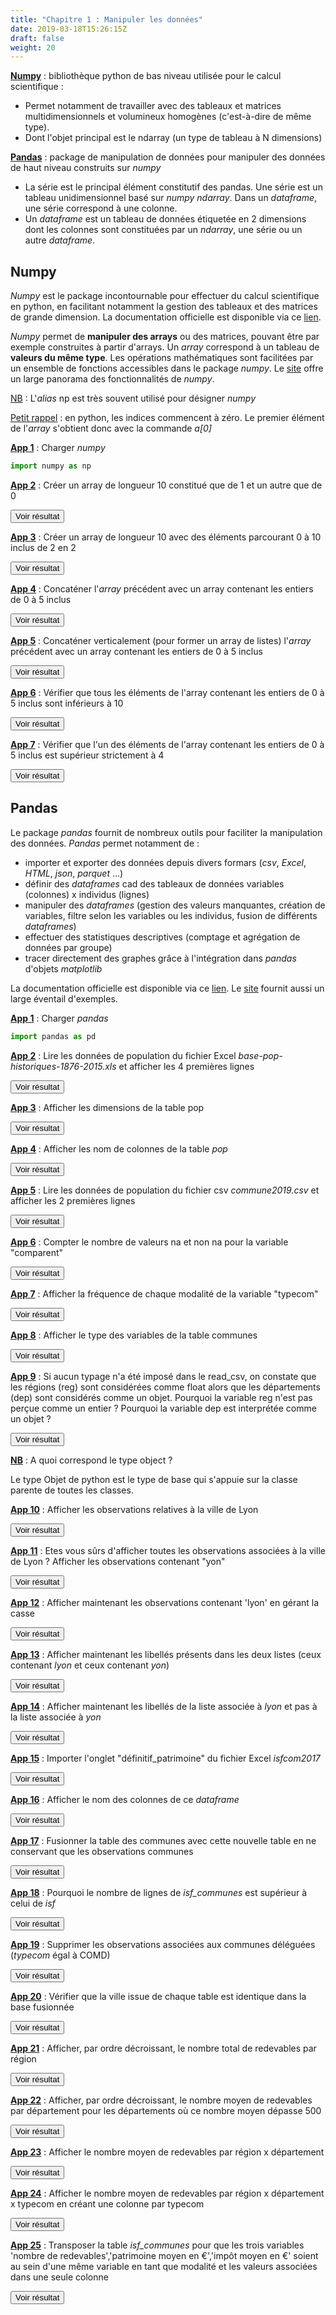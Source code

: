 ```yaml
---
title: "Chapitre 1 : Manipuler les données"
date: 2019-03-18T15:26:15Z
draft: false
weight: 20
---
```


<a href="#numpy">**Numpy**</a> : bibliothèque python de bas niveau utilisée pour le calcul scientifique :

* Permet notamment de travailler avec des tableaux et matrices multidimensionnels et volumineux homogènes (c'est-à-dire de même type).
* Dont l'objet principal est le ndarray (un type de tableau à N dimensions)

<a href="#pandas">**Pandas**</a> : package de manipulation de données pour manipuler des données de haut niveau construits sur *numpy*

* La série est le principal élément constitutif des pandas. Une série est un tableau unidimensionnel basé sur *numpy ndarray*. Dans un *dataframe*, une série correspond à une colonne.
* Un *dataframe* est un tableau de données étiquetée en 2 dimensions dont les colonnes sont constituées par un *ndarray*, une série ou un autre *dataframe*.

<h2 id="numpy"><b>Numpy</b></h2>

*Numpy* est le package incontournable pour effectuer du calcul scientifique en python, en facilitant notamment la gestion des tableaux et des matrices de grande dimension. La documentation officielle est disponible via ce [lien](https://docs.scipy.org/doc/numpy/user/quickstart.html).

*Numpy* permet de **manipuler des arrays** ou des matrices, pouvant être par exemple construites à partir d'arrays. Un *array* correspond à un tableau de **valeurs du même type**. Les opérations mathématiques sont facilitées par un ensemble de fonctions accessibles dans le package *numpy*. Le [site](http://www.python-simple.com/python-numpy-scipy/creation-numpy.php) offre un large panorama des fonctionnalités de *numpy*. 

<ins>NB</ins> : L'*alias* np est très souvent utilisé pour désigner *numpy*

<ins> Petit rappel</ins> : en python, les indices commencent à zéro. Le premier élément de l'*array* s'obtient donc avec la commande *a\[0\]*

<ins>**App 1**</ins> : Charger *numpy*

```python
import numpy as np
```

<ins>**App 2**</ins> : Créer un array de longueur 10 constitué que de 1 et un autre que de 0

<script>
function myFunctionNumpyApp2() {
    var x = document.getElementById("NumpyApp2");
    if (x.style.display === "none") {
        x.style.display = "block";
    } else {
        x.style.display = "none";
    }
}
</script>
 
<button onclick="myFunctionNumpyApp2()">Voir résultat</button>

<div id="NumpyApp2" hidden>
<div></div>

```python
np.ones(10)
np.zeros(10)
```
</div>

<ins>**App 3**</ins> : Créer un array de longueur 10 avec des éléments parcourant 0 à 10 inclus de 2 en 2

<script>
function myFunctionNumpyApp3() {
    var x = document.getElementById("NumpyApp3");
    if (x.style.display === "none") {
        x.style.display = "block";
    } else {
        x.style.display = "none";
    }
}
</script>
 
<button onclick="myFunctionNumpyApp3()">Voir résultat</button>

<div id="NumpyApp3" hidden>
<div></div>

```python
np.arange(0,11,2)
```
</div>

<ins>**App 4**</ins> : Concaténer l'*array* précédent avec un array contenant les entiers de 0 à 5 inclus

<script>
function myFunctionNumpyApp4() {
    var x = document.getElementById("NumpyApp4");
    if (x.style.display === "none") {
        x.style.display = "block";
    } else {
        x.style.display = "none";
    }
}
</script>
 
<button onclick="myFunctionNumpyApp4()">Voir résultat</button>

<div id="NumpyApp4" hidden>
<div></div>

```python
# Solution 1
np.concatenate([np.arange(0,11,2),np.arange(6)])

# Solution 2
np.hstack([np.arange(0,11,2),np.arange(6)])
```
</div>

<ins>**App 5**</ins> : Concaténer verticalement (pour former un array de listes) l'*array* précédent avec un array contenant les entiers de 0 à 5 inclus

<script>
function myFunctionNumpyApp5() {
    var x = document.getElementById("NumpyApp5");
    if (x.style.display === "none") {
        x.style.display = "block";
    } else {
        x.style.display = "none";
    }
}
</script>
 
<button onclick="myFunctionNumpyApp5()">Voir résultat</button>

<div id="NumpyApp5" hidden>
<div></div>

```python
# Solution 1
np.vstack([np.arange(0,11,2),np.arange(6)])

# Solution 2 : si la concaténation horizontale des deux arrays est déjà affectée à una variable, il peut être intéressant de simplement la reformater
x=np.hstack([np.arange(0,11,2),np.arange(6)])
x.reshape(2,6)
```
</div>


<ins>**App 6**</ins> : Vérifier que tous les éléments de l'array contenant les entiers de 0 à 5 inclus sont inférieurs à 10

<script>
function myFunctionNumpyApp6() {
    var x = document.getElementById("NumpyApp6");
    if (x.style.display === "none") {
        x.style.display = "block";
    } else {
        x.style.display = "none";
    }
}
</script>
 
<button onclick="myFunctionNumpyApp6()">Voir résultat</button>

<div id="NumpyApp6" hidden>
<div></div>

```python
np.all(np.arange(6)<10)
```
</div>


<ins>**App 7**</ins> : Vérifier que l'un des éléments de l'array contenant les entiers de 0 à 5 inclus est supérieur strictement à 4

<script>
function myFunctionNumpyApp7() {
    var x = document.getElementById("NumpyApp7");
    if (x.style.display === "none") {
        x.style.display = "block";
    } else {
        x.style.display = "none";
    }
}
</script>
 
<button onclick="myFunctionNumpyApp7()">Voir résultat</button>

<div id="NumpyApp7" hidden>
<div></div>

```python
np.any(np.arange(6)>4)
```
</div>

<h2 id="pandas"><b>Pandas</b></h2>

Le package *pandas* fournit de nombreux outils pour faciliter la manipulation des données. *Pandas* permet notamment de :

* importer et exporter des données depuis divers formars (*csv*, *Excel*, *HTML*, *json*, *parquet* ...)
* définir des *dataframes* cad des tableaux de données variables (colonnes) x individus (lignes)
* manipuler des *dataframes* (gestion des valeurs manquantes, création de variables, filtre selon les variables ou les individus, fusion de différents *dataframes*)
* effectuer des statistiques descriptives (comptage et agrégation de données par groupe)
* tracer directement des graphes grâce à l'intégration dans *pandas* d'objets *matplotlib*

La documentation officielle est disponible via ce [lien](http://pandas.pydata.org/pandas-docs/stable/user_guide/index.html). Le [site](http://www.python-simple.com/python-pandas/panda-intro.php) fournit aussi un large éventail d'exemples.


<ins>**App 1**</ins> : Charger *pandas*

```python
import pandas as pd
```

<ins>**App 2**</ins> : Lire les données de population du fichier Excel *base-pop-historiques-1876-2015.xls* et afficher les 4 premières lignes

<script>
function myFunctionPandasApp2() {
    var x = document.getElementById("PandasApp2");
    if (x.style.display === "none") {
        x.style.display = "block";
    } else {
        x.style.display = "none";
    }
}
</script>
 
<button onclick="myFunctionPandasApp2()">Voir résultat</button>

<div id="PandasApp2" hidden>
<div></div>

```python
pop=pd.read_excel("base-pop-historiques-1876-2015.xls", sheet_name="pop_1876_2015", header=5)
pop.head(4)
```
</div>


<ins>**App 3**</ins> : Afficher les dimensions de la table pop

<script>
function myFunctionPandasApp3() {
    var x = document.getElementById("PandasApp3");
    if (x.style.display === "none") {
        x.style.display = "block";
    } else {
        x.style.display = "none";
    }
}
</script>
 
<button onclick="myFunctionPandasApp3()">Voir résultat</button>

<div id="PandasApp3" hidden>
<div></div>

```python
pop.shape
```
</div>

<ins>**App 4**</ins> : Afficher les nom de colonnes de la table *pop*

<script>
function myFunctionPandasApp4() {
    var x = document.getElementById("PandasApp4");
    if (x.style.display === "none") {
        x.style.display = "block";
    } else {
        x.style.display = "none";
    }
}
</script>
 
<button onclick="myFunctionPandasApp4()">Voir résultat</button>

<div id="PandasApp4" hidden>
<div></div>

```python
pop.columns
```
</div>


<ins>**App 5**</ins> : Lire les données de population du fichier csv *commune2019.csv* et afficher les 2 premières lignes

<script>
function myFunctionPandasApp5() {
    var x = document.getElementById("PandasApp5");
    if (x.style.display === "none") {
        x.style.display = "block";
    } else {
        x.style.display = "none";
    }
}
</script>
 
<button onclick="myFunctionPandasApp5()">Voir résultat</button>

<div id="PandasApp5" hidden>
<div></div>

```python
communes=pd.read_csv("commune2019.csv", sep=",", header=0)
communes.head(2)
```
</div>


<ins>**App 6**</ins> : Compter le nombre de valeurs na et non na pour la variable "comparent"

<script>
function myFunctionPandasApp6() {
    var x = document.getElementById("PandasApp6");
    if (x.style.display === "none") {
        x.style.display = "block";
    } else {
        x.style.display = "none";
    }
}
</script>
 
<button onclick="myFunctionPandasApp6()">Voir résultat</button>

<div id="PandasApp6" hidden>
<div></div>

```python
communes.comparent.isna().value_counts()
```
</div>

<ins>**App 7**</ins> : Afficher la fréquence de chaque modalité de la variable "typecom" 

<script>
function myFunctionPandasApp7() {
    var x = document.getElementById("PandasApp7");
    if (x.style.display === "none") {
        x.style.display = "block";
    } else {
        x.style.display = "none";
    }
}
</script>
 
<button onclick="myFunctionPandasApp7()">Voir résultat</button>

<div id="PandasApp7" hidden>
<div></div>

```python
communes.typecom.value_counts()
```
</div>

<ins>**App 8**</ins> : Afficher le type des variables de la table communes

<script>
function myFunctionPandasApp8() {
    var x = document.getElementById("PandasApp8");
    if (x.style.display === "none") {
        x.style.display = "block";
    } else {
        x.style.display = "none";
    }
}
</script>
 
<button onclick="myFunctionPandasApp8()">Voir résultat</button>

<div id="PandasApp8" hidden>
<div></div>

```python
communes.dtypes

# Pour obtenir des informations plus détaillées
communes.info()
```
</div>

<ins>**App 9**</ins> : Si aucun typage n'a été imposé dans le read_csv, on constate que les régions (reg) sont considérées comme float alors que les départements (dep) sont considérés comme un objet. Pourquoi la variable reg n'est pas perçue comme un entier ? Pourquoi la variable dep est interprétée comme un objet ?

<script>
function myFunctionPandasApp9() {
    var x = document.getElementById("PandasApp9");
    if (x.style.display === "none") {
        x.style.display = "block";
    } else {
        x.style.display = "none";
    }
}
</script>
 
<button onclick="myFunctionPandasApp9()">Voir résultat</button>

<div id="PandasApp9" hidden>
<div></div>

La variable relative à la région (*reg*) est considérée comme un *float* et non comme un entier car elle contient des valeurs manquantes. La variable relative au département (*dep*) est interprétée comme un objet python car elle contient des caractères de type *string* en raison de la présence de la Corse ("2A" et "2B").

</div>

<ins>**NB**</ins> : A quoi correspond le type object ?

Le type Objet de python est le type de base qui s'appuie sur la classe parente de toutes les classes.


<ins>**App 10**</ins> : Afficher les observations relatives à la ville de Lyon

<script>
function myFunctionPandasApp10() {
    var x = document.getElementById("PandasApp10");
    if (x.style.display === "none") {
        x.style.display = "block";
    } else {
        x.style.display = "none";
    }
}
</script>
 
<button onclick="myFunctionPandasApp10()">Voir résultat</button>

<div id="PandasApp10" hidden>
<div></div>

```python
# Solution 1 :
communes[communes.libelle=='Lyon']

# Solution 2 (surtout utile si on souhaite chercher plusieurs libellés) :
communes[communes.libelle.isin(['Lyon'])]
```
</div>

<ins>**App 11**</ins> : Etes vous sûrs d'afficher toutes les observations associées à la ville de Lyon ? Afficher les observations contenant "yon"

<script>
function myFunctionPandasApp11() {
    var x = document.getElementById("PandasApp11");
    if (x.style.display === "none") {
        x.style.display = "block";
    } else {
        x.style.display = "none";
    }
}
</script>
 
<button onclick="myFunctionPandasApp11()">Voir résultat</button>

<div id="PandasApp11" hidden>
<div></div>

```python
# Première solution avec la fonction find
libelle_yon=communes[communes.libelle.str.find('yon')!=-1].libelle
print(libelle_yon)

# Deuxième solution avec la fonction contains
libelle_yon_regex=communes[communes.libelle.str.contains('yon')]
print(libelle_yon_regex)
```
</div>

<ins>**App 12**</ins> : Afficher maintenant les observations contenant 'lyon' en gérant la casse

<script>
function myFunctionPandasApp12() {
    var x = document.getElementById("PandasApp12");
    if (x.style.display === "none") {
        x.style.display = "block";
    } else {
        x.style.display = "none";
    }
}
</script>
 
<button onclick="myFunctionPandasApp12()">Voir résultat</button>

<div id="PandasApp12" hidden>
<div></div>

```python
libelle_lyon=communes[communes.libelle.str.lower().str.find('lyon')!=-1].libelle
```
</div>

<ins>**App 13**</ins> : Afficher maintenant les libellés présents dans les deux listes (ceux contenant *lyon* et ceux contenant *yon*)

<script>
function myFunctionPandasApp13() {
    var x = document.getElementById("PandasApp13");
    if (x.style.display === "none") {
        x.style.display = "block";
    } else {
        x.style.display = "none";
    }
}
</script>
 
<button onclick="myFunctionPandasApp13()">Voir résultat</button>

<div id="PandasApp13" hidden>
<div></div>

```python
# Solution 1
set(libelle_lyon) & set(libelle_yon)

# Solution 2
set(libelle_lyon).intersection(libelle_yon) 
```
</div>

<ins>**App 14**</ins> : Afficher maintenant les libellés de la liste associée à *lyon* et pas à la liste associée à *yon*

<script>
function myFunctionPandasApp14() {
    var x = document.getElementById("PandasApp14");
    if (x.style.display === "none") {
        x.style.display = "block";
    } else {
        x.style.display = "none";
    }
}
</script>
 
<button onclick="myFunctionPandasApp14()">Voir résultat</button>

<div id="PandasApp14" hidden>
<div></div>

```python
set(libelle_yon).difference(libelle_lyon)
```
</div>

<ins>**App 15**</ins> : Importer l'onglet "définitif_patrimoine" du fichier Excel *isfcom2017* 

<script>
function myFunctionPandasApp15() {
    var x = document.getElementById("PandasApp15");
    if (x.style.display === "none") {
        x.style.display = "block";
    } else {
        x.style.display = "none";
    }
}
</script>
 
<button onclick="myFunctionPandasApp15()">Voir résultat</button>

<div id="PandasApp15" hidden>
<div></div>

```python
isf=pd.read_excel("isfcom2017.xlsx", sheet_name="définitif_patrimoine", header=1)
print(isf.shape)
isf.head(2)
```
</div>

<ins>**App 16**</ins> : Afficher le nom des colonnes de ce *dataframe*

<script>
function myFunctionPandasApp16() {
    var x = document.getElementById("PandasApp16");
    if (x.style.display === "none") {
        x.style.display = "block";
    } else {
        x.style.display = "none";
    }
}
</script>
 
<button onclick="myFunctionPandasApp16()">Voir résultat</button>

<div id="PandasApp16" hidden>
<div></div>

```python
isf.columns
```
</div>

<ins>**App 17**</ins> : Fusionner la table des communes avec cette nouvelle table en ne conservant que les observations communes

<script>
function myFunctionPandasApp17() {
    var x = document.getElementById("PandasApp17");
    if (x.style.display === "none") {
        x.style.display = "block";
    } else {
        x.style.display = "none";
    }
}
</script>
 
<button onclick="myFunctionPandasApp17()">Voir résultat</button>

<div id="PandasApp17" hidden>
<div></div>

Si vous avez tenté de fusionner les tables sans nettoyer la variable relative au code Insee dans le *dataframe isf*, vous avez du constater que peu d'observations ont matché. On constate que le code Insee dans *isf* contient des espaces qu'il faut préalablement supprimer.

```python
isf["codeCommune"]=isf["Code commune (INSEE)"].str.replace(" ", "")

# Plutôt privilégier (car cela permet de se prémunir des cas de double espaces)
import re
isf["codeCommune"]=[re.sub(' ','', str(x)) for x in isf["Code commune (INSEE)"]]
```
Les **expressions régulières** permettent de repérer des schémas ou des ensembles de séquences de caractères semblables dans une chaîne de caractères. Le package [*re*](https://docs.python.org/fr/3/library/re.html) regroupe un ensemble d'opérations réalisables à partir d'expressions réguières. Ce [tutoriel](http://www.xavierdupre.fr/app/teachpyx/helpsphinx/c_regex/regex.html#a-quoi-ca-sert) permet par exemple de s'exercer à leur utilisation. Certes ? Mais commment puis-je être vérifier que j'ai écrit la bonne expression régulière ? Vous pouvez notamment tester les expressions régulières avec ce [site](https://regex101.com/).

A partir de là, vous pouvez procéder à la fusion !

```python
isf_communes=pd.merge(communes, isf, left_on="com", right_on="codeCommune", how='inner')
print(isf_communes.shape)
isf_communes.head(2)
```

Vous auriez pu directement nommer le code Insee nettoyé avec le même nom que celui présent dans la table *communes* (cad *com*). Dans ce cas, il suffit de directement indiquer *on="com"* dans la fonction *merge*.
</div>

<ins>**App 18**</ins> : Pourquoi le nombre de lignes de *isf_communes* est supérieur à celui de *isf*

<script>
function myFunctionPandasApp18() {
    var x = document.getElementById("PandasApp18");
    if (x.style.display === "none") {
        x.style.display = "block";
    } else {
        x.style.display = "none";
    }
}
</script>
 
<button onclick="myFunctionPandasApp18()">Voir résultat</button>

<div id="PandasApp18" hidden>
<div></div>

On peut notamment constater que des villes sont présentes plusieurs fois dans la table *communes*.

```python
isf_communes[isf_communes.libelle.isin(list(isf_communes.libelle.value_counts().index[isf_communes.libelle.value_counts()==2]))]
```
</div>

<ins>**App 19**</ins> : Supprimer les observations associées aux communes déléguées (*typecom* égal à COMD)

<script>
function myFunctionPandasApp19() {
    var x = document.getElementById("PandasApp19");
    if (x.style.display === "none") {
        x.style.display = "block";
    } else {
        x.style.display = "none";
    }
}
</script>
 
<button onclick="myFunctionPandasApp19()">Voir résultat</button>

<div id="PandasApp19" hidden>
<div></div>

```python
# On vérifie au préalable la répartition de la variable *typecom*
isf_communes.typecom.value_counts()
```

```python
isf_communes=isf_communes[isf_communes.typecom!="COMD"]
isf_communes.shape
```
</div>

<ins>**App 20**</ins> : Vérifier que la ville issue de chaque table est identique dans la base fusionnée

<script>
function myFunctionPandasApp20() {
    var x = document.getElementById("PandasApp20");
    if (x.style.display === "none") {
        x.style.display = "block";
    } else {
        x.style.display = "none";
    }
}
</script>
 
<button onclick="myFunctionPandasApp20()">Voir résultat</button>

<div id="PandasApp20" hidden>
<div></div>

```python
# Solution 1 : utiliser l'opérateur &
probleme=isf_communes[(isf_communes.ncc.str.lower()!=isf_communes.Commune.str.lower().str.replace('-'," ")) & \
                     (isf_communes.libelle.str.lower()!=isf_communes.Commune.str.lower().str.replace('-'," "))]
probleme.head(4)

# Solution 2 : utiliser numpy (np.all)
probleme=isf_communes[np.all([isf_communes.ncc.str.lower()!=isf_communes.Commune.str.lower().str.replace('-'," "), 
        isf_communes.libelle.str.lower()!=isf_communes.Commune.str.lower().str.replace('-'," ")], axis=0)]
probleme.head(4)
```

Regardons la répartition des observations posant problème selon la variable *typecom*

```python
probleme.typecom.value_counts()
```

Les observations relatives aux arrondissements sont correctes, la précision de l'arrodissement dans l'un des libellés et non dans l'autre entraîne mécaniquement la détection de ces observations.

On peut alors visualiser les observations restantes. Des problèmes d'accentuation sont à l'orgine des différeces entre les libellés issus des deux tables.

```python
probleme[probleme.typecom=="COM"][['ncc', 'libelle', 'Commune', 'Région', 'Départements']]
```
</div>

<ins>**App 21**</ins> : Afficher, par ordre décroissant, le nombre total de redevables par région

<script>
function myFunctionPandasApp21() {
    var x = document.getElementById("PandasApp21");
    if (x.style.display === "none") {
        x.style.display = "block";
    } else {
        x.style.display = "none";
    }
}
</script>
 
<button onclick="myFunctionPandasApp21()">Voir résultat</button>

<div id="PandasApp21" hidden>
<div></div>

```python
isf_communes.groupby('Région')['nombre de redevables'].sum().sort_values(ascending=False)
```
</div>

<ins>**App 22**</ins> : Afficher, par ordre décroissant, le nombre moyen de redevables par département pour les départements où ce nombre moyen dépasse 500

<script>
function myFunctionPandasApp22() {
    var x = document.getElementById("PandasApp22");
    if (x.style.display === "none") {
        x.style.display = "block";
    } else {
        x.style.display = "none";
    }
}
</script>
 
<button onclick="myFunctionPandasApp22()">Voir résultat</button>

<div id="PandasApp22" hidden>
<div></div>

```python
nb_isf_dep=isf_communes.groupby('Région', as_index=False)['nombre de redevables'].sum().sort_values(by='nombre de redevables', ascending=False)
nb_isf_dep[nb_isf_dep['nombre de redevables']>500]
```

Le *as_index=False* permet de ne pas passer la variable du *by* en index (les libellés des colonnes utilisées pour le regroupement sont conservées au sein d'un *dataframe*). Au delà du caractère esthétique, ce paramètre qui assure que le résultat du *group_by* reste un *dataframe* est particulièrement utile lorsque le *dataframe* final souhaite être réploité en python. Dans certains cas, on retrouve aussi la fonction *reset_index*.

</div>

<ins>**App 23**</ins> : Afficher le nombre moyen de redevables par région x département

<script>
function myFunctionPandasApp23() {
    var x = document.getElementById("PandasApp23");
    if (x.style.display === "none") {
        x.style.display = "block";
    } else {
        x.style.display = "none";
    }
}
</script>
 
<button onclick="myFunctionPandasApp23()">Voir résultat</button>

<div id="PandasApp23" hidden>
<div></div>

```python
nb_moyen_regDep=isf_communes.groupby(['Région', 'Départements'], as_index=False)['nombre de redevables'].mean()
nb_moyen_regDep.head(4)
```
</div>

<ins>**App 24**</ins> : Afficher le nombre moyen de redevables par région x département x typecom en créant une colonne par typecom

<script>
function myFunctionPandasApp24() {
    var x = document.getElementById("PandasApp24");
    if (x.style.display === "none") {
        x.style.display = "block";
    } else {
        x.style.display = "none";
    }
}
</script>
 
<button onclick="myFunctionPandasApp24()">Voir résultat</button>

<div id="PandasApp24" hidden>
<div></div>

```python
nb_moyen_regDepTypeCom=pd.crosstab(index=[isf_communes['Région'], isf_communes['Départements']], columns=isf_communes.typecom, values =isf_communes['nombre de redevables'], aggfunc =np.mean).reset_index()
nb_moyen_regDepTypeCom.head(4)
```
</div>

<ins>**App 25**</ins> : Transposer la table *isf_communes* pour que les trois variables 'nombre de redevables','patrimoine moyen en €','impôt moyen en €' soient au sein d'une même variable en tant que modalité et les valeurs associées dans une seule colonne

<script>
function myFunctionPandasApp25() {
    var x = document.getElementById("PandasApp25");
    if (x.style.display === "none") {
        x.style.display = "block";
    } else {
        x.style.display = "none";
    }
}
</script>
 
<button onclick="myFunctionPandasApp25()">Voir résultat</button>

<div id="PandasApp25" hidden>
<div></div>

```python
isf_transpose=isf_communes.melt(id_vars=list(set(isf_communes.columns).difference(set(['nombre de redevables', 'patrimoine moyen en €', 'impôt moyen en €']))))
isf_transpose.head(2)
```

Pour reformater les données, il peut être utile de recourir aux fonctions *pivot*, *stack* ou *unstack*. Pour cela, vous pouvez vous reporter à l'[aide](http://pandas.pydata.org/pandas-docs/stable/user_guide/reshaping.html) fournie sur le site officiel de pandas.
</div>



